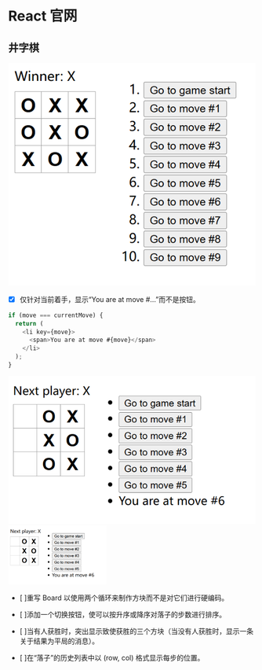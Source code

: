 # React 官网

## 井字棋

![初始版本](public/showinit.png)

- [x] 仅针对当前着手，显示“You are at move #…”而不是按钮。

```js
if (move === currentMove) {
  return (
    <li key={move}>
      <span>You are at move #{move}</span>
    </li>
  );
}
```

![解决1](public/solution1.png)
<img src="public/solution1.png" alt="解决1" width="200"/>

- [ ]重写 Board 以使用两个循环来制作方块而不是对它们进行硬编码。

- [ ]添加一个切换按钮，使可以按升序或降序对落子的步数进行排序。
- [ ]当有人获胜时，突出显示致使获胜的三个方块（当没有人获胜时，显示一条关于结果为平局的消息）。
- [ ]在“落子”的历史列表中以 (row, col) 格式显示每步的位置。

